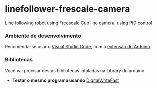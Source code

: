 # linefollower-frescale-camera

Line following robot using Freescale Cup line camera, using PID control

### Ambiente de desenvolvimento

Recomenda-se usar o [Visual Studio Code](https://code.visualstudio.com/), com a [extensão do Arduino](https://github.com/Microsoft/vscode-arduino).

### Bibliotecas

Você vai precisar destas bibliotecas intaladas na Library do arduino:

- **Testar o mesmo programa usando** [DigitalWriteFast](https://code.google.com/archive/p/digitalwritefast/downloads)
